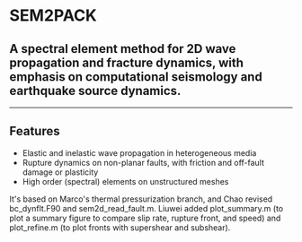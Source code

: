 # SEM2PACK

## A spectral element method for 2D wave propagation and fracture dynamics, with emphasis on computational seismology and earthquake source dynamics.

--------------------------------
## Features

  * Elastic and inelastic wave propagation in heterogeneous media
  * Rupture dynamics on non-planar faults, with friction and off-fault damage or plasticity
  * High order (spectral) elements on unstructured meshes

It's based on Marco's thermal pressurization branch, and Chao revised bc_dynflt.F90 and sem2d_read_fault.m. Liuwei added plot_summary.m (to plot a summary figure to compare slip rate, rupture front, and speed) and plot_refine.m (to plot fronts with supershear and subshear).
